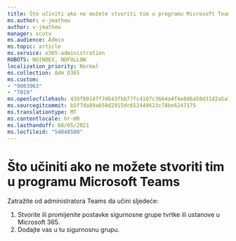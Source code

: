 ```yaml
---
title: Što učiniti ako ne možete stvoriti tim u programu Microsoft Teams
ms.author: v-jmathew
author: v-jmathew
manager: scotv
ms.audience: Admin
ms.topic: article
ms.service: o365-administration
ROBOTS: NOINDEX, NOFOLLOW
localization_priority: Normal
ms.collection: Adm_O365
ms.custom:
- "9003963"
- "7019"
ms.openlocfilehash: 439f00147f7d643fbb77fc4107c3664a4f4e0d6a58d31d2a5a33599fab16185f
ms.sourcegitcommit: b5f7da89a650d2915dc652449623c78be6247175
ms.translationtype: MT
ms.contentlocale: hr-HR
ms.lasthandoff: 08/05/2021
ms.locfileid: "54048580"
---
```

# <a name="what-to-do-if-you-cant-create-a-team-in-microsoft-teams"></a>Što učiniti ako ne možete stvoriti tim u programu Microsoft Teams

Zatražite od administratora Teams da učini sljedeće:

1. Stvorite ili promijenite postavke sigurnosne grupe tvrtke ili ustanove u Microsoft 365.
2. Dodajte vas u tu sigurnosnu grupu.

